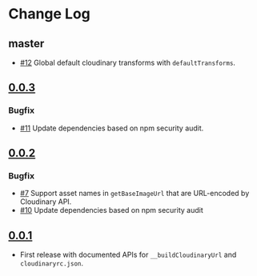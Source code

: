 # Change Log

## master

- [#12](https://github.com/trivago/babel-plugin-cloudinary/pull/12) Global default cloudinary transforms with `defaultTransforms`.

## [0.0.3](https://github.com/trivago/babel-plugin-cloudinary/tree/0.0.3)

### Bugfix

- [#11](https://github.com/trivago/babel-plugin-cloudinary/pull/11) Update dependencies based on npm security audit.

## [0.0.2](https://github.com/trivago/babel-plugin-cloudinary/tree/0.0.2)

### Bugfix

- [#7](https://github.com/trivago/babel-plugin-cloudinary/issues/7) Support asset names in `getBaseImageUrl` that are URL-encoded by Cloudinary API.
- [#10](https://github.com/trivago/babel-plugin-cloudinary/pull/10) Update dependencies based on npm security audit

## [0.0.1](https://github.com/trivago/babel-plugin-cloudinary/tree/0.0.1)

- First release with documented APIs for `__buildCloudinaryUrl` and `cloudinaryrc.json`.
